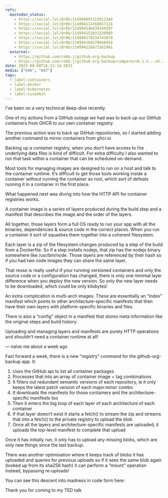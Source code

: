 ```yaml
---
refs:
  mastodon_status:
    - https://social.lol/@r0b/114994097323912284
    - https://social.lol/@r0b/114994114768657124
    - https://social.lol/@r0b/114994146639344397
    - https://social.lol/@r0b/114994151031520989
    - https://social.lol/@r0b/114994178234743679
    - https://social.lol/@r0b/114994184270048459
    - https://social.lol/@r0b/114994226673162961
  external:
    - https://github.com/robb-j/github-org-backup
    - https://github.com/robb-j/github-org-backup/compare/v0.1.5...v0.2.3
date: 2025-08-08T16:31:14.502Z
media: ["646", "647"]
tags:
  - label:containers
  - label:docker
  - label:kubernetes
  - label:sysadmin
---
```


I’ve been on a very technical deep-dive recently.

One of my actions from a GitHub outage we had was to back up our GitHub containers from GHCR to our own container registry.

The previous action was to back up GitHub repositories, so I started adding another command to mirror containers from ghcr.io

Backing up a container registry, when you don’t have access to the underlying data files is kind of difficult. For extra difficulty I also wanted to run that task within a container that can be scheduled on-demand.

Most tools for managing images are designed to run on a host and talk to the container runtime. It’s difficult to get those tools working inside a container without running the container as root, which sort of defeats running it in a container in the first place.

What happened next was diving into how the HTTP API for container registries works.

A container image is a series of layers produced during the build step and a manifest that describes the image and the order of the layers.

All together, those layers form a full OS ready to run your app with all the binaries, dependencies & source code in the correct places. When you run a container it sort of squashes them together into a coherent filesystem.

Each layer is a zip of the filesystem changes produced by a step of the build from a Dockerfile. So if a step installs nodejs, that zip has the nodejs binary somewhere like /usr/bin/node. Those layers are referenced by their hash so if you had two node images they can share the same layer.

That reuse is really useful if your running versioned containers and only the source code or a configuration has changed, there is only one minimal layer difference when you deploy the new version. So only the new layer needs to be downloaded, which could be only kilobytes!

An extra complication is multi-arch images. These are essentially an “index” manifest which points to other architecture-specific manifests that then have their own layers with platform-specific binaries and files.

There is also a “config” object in a manifest that stores meta information like the original steps and build history.

Uploading and managing layers and manifests are purely HTTP operations and shouldn’t need a container runtime at all!

— naive me about a week ago

Fast forward a week, there is a new “registry” command for the github-org-backup app. It:

1. Uses the GitHub api to list all container packages
2. Processes that into an array of container image + tag combinations
3. It filters out redundant semantic versions of each repository, ie it only keeps the latest patch version of each major:minor combo 
4. It downloads the manifests for those containers and the architecture-specific manifests too 
5. Then it enters the big loop of each layer of each architecture of each container
6. If that layer doesn’t exist it starts a fetch() to stream the zip and streams that into a fetch() to the private registry to upload the blob
7. Once all the layers and architecture-specific manifests are uploaded, it uploads the top-level manifest to complete that upload

Once it has initially run, it only has to upload any missing blobs, which are only new things since the last backup.

There was another optimisation where it keeps track of blobs it has uploaded and queries for previous uploads so if it sees the same blob again (looked up from its sha256 hash) it can perform a “mount” operation instead, bypassing re-uploads!

You can see this descent into madness in code form here:

Thank you for coming to my TED talk
